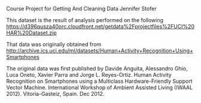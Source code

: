 Course Project for Getting And Cleaning Data
Jennifer Stofer

This dataset is the result of analysis performed on the following
https://d396qusza40orc.cloudfront.net/getdata%2Fprojectfiles%2FUCI%20HAR%20Dataset.zip 

That data was originally obtained from 
http://archive.ics.uci.edu/ml/datasets/Human+Activity+Recognition+Using+Smartphones 

The original data was first published by
Davide Anguita, Alessandro Ghio, Luca Oneto, Xavier Parra and Jorge L. Reyes-Ortiz. Human
Activity Recognition on Smartphones using a Multiclass Hardware-Friendly Support Vector
Machine. International Workshop of Ambient Assisted Living (IWAAL 2012). Vitoria-Gasteiz,
Spain. Dec 2012.


